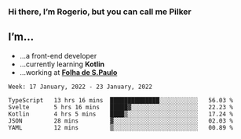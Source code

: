 ### Hi there, I’m Rogerio, but you can call me Pilker

## I’m…
- …a front-end developer
- …currently learning **Kotlin**
- …working at [**Folha de S.Paulo**](https://www.folha.com.br/)

<!--START_SECTION:waka-->
```text
Week: 17 January, 2022 - 23 January, 2022

TypeScript   13 hrs 16 mins  ██████████████░░░░░░░░░░░   56.03 % 
Svelte       5 hrs 16 mins   █████▓░░░░░░░░░░░░░░░░░░░   22.23 % 
Kotlin       4 hrs 5 mins    ████▒░░░░░░░░░░░░░░░░░░░░   17.24 % 
JSON         28 mins         ▓░░░░░░░░░░░░░░░░░░░░░░░░   02.03 % 
YAML         12 mins         ▒░░░░░░░░░░░░░░░░░░░░░░░░   00.89 % 
```
<!--END_SECTION:waka-->
